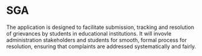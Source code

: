 # SGA
The application is designed to facilitate submission, tracking and resolution of grievances by students in educational institutions. It will invovle administration stakeholders and students for smooth, formal process for resolution, ensuring that complaints are addressed systematically and fairly.
